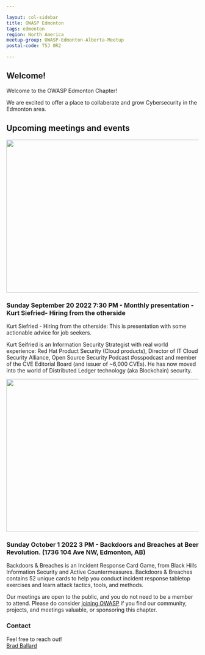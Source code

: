 ```yaml
---

layout: col-sidebar
title: OWASP Edmonton
tags: edmonton
region: North America
meetup-group: OWASP-Edmonton-Alberta-Meetup
postal-code: T5J 0R2

---
```



Welcome!
-----------------

Welcome to the OWASP Edmonton Chapter!

We are excited to offer a place to collaberate and grow Cybersecurity in the Edmonton area.

 
<h2>Upcoming meetings and events</h2>


<a href="https://www.yegsec.ca/events/monthly-presentation-hiring-from-the-otherside"><img src="https://static.wixstatic.com/media/5840e3_d77dda36c7f4439eb432489fdc26dadb~mv2.png/v1/fill/w_979,h_552,fp_0.50_0.50,q_90,usm_0.66_1.00_0.01,enc_auto/5840e3_d77dda36c7f4439eb432489fdc26dadb~mv2.png" style="width:600px;height:400px;"></a>
<h3> Sunday September 20 2022 7:30 PM - Monthly presentation - Kurt Siefried- Hiring from the otherside</h3>
 
Kurt Siefried - Hiring from the otherside: This is presentation with some actionable advice for job seekers. 

Kurt Seifried is an Information Security Strategist with real world experience: Red Hat Product Security (Cloud products), Director of IT Cloud Security Alliance, Open Source Security Podcast #osspodcast and member of the CVE Editorial Board (and issuer of ~6,000 CVEs). He has now moved into the world of Distributed Ledger technology (aka Blockchain) security.
 
 <a href="https://www.yegsec.ca/events/owasp-social"><img src="https://static.wixstatic.com/media/5840e3_1625c54421d44217bf7c2e0a9355faf3~mv2.png/v1/fill/w_864,h_424,fp_0.50_0.50,q_90,usm_0.66_1.00_0.01,enc_auto/5840e3_1625c54421d44217bf7c2e0a9355faf3~mv2.png" style="width:600px;height:400px;"></a>
 <h3> Sunday October 1 2022 3 PM - Backdoors and Breaches at Beer Revolution. (1736 104 Ave NW, Edmonton, AB)</h3>
 
Backdoors & Breaches is an Incident Response Card Game, from Black Hills Information Security and Active Countermeasures. Backdoors & Breaches contains 52 unique cards to help you conduct incident response tabletop exercises and learn attack tactics, tools, and methods.

Our meetings are open to the public, and you do not need to be a member to attend. Please do consider [joining OWASP](https://owasp.org/membership/) if you find our community, projects, and meetings valuable, or sponsoring this chapter.

### Contact

Feel free to reach out! 
<br>[Brad Ballard](mailto:brad.ballard@owasp.org)




